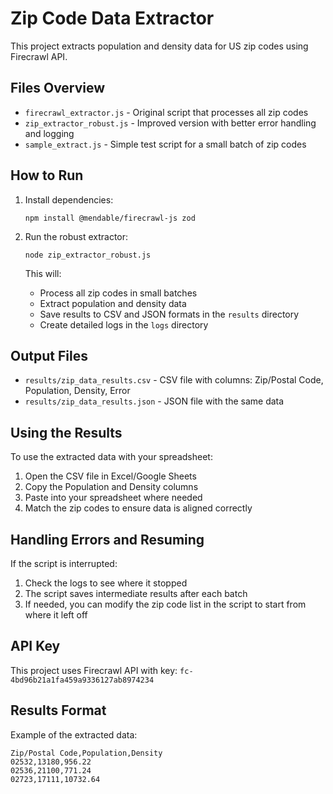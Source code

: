 # Zip Code Data Extractor

This project extracts population and density data for US zip codes using Firecrawl API.

## Files Overview

- `firecrawl_extractor.js` - Original script that processes all zip codes
- `zip_extractor_robust.js` - Improved version with better error handling and logging
- `sample_extract.js` - Simple test script for a small batch of zip codes

## How to Run

1. Install dependencies:
   ```
   npm install @mendable/firecrawl-js zod
   ```

2. Run the robust extractor:
   ```
   node zip_extractor_robust.js
   ```
   
   This will:
   - Process all zip codes in small batches
   - Extract population and density data
   - Save results to CSV and JSON formats in the `results` directory
   - Create detailed logs in the `logs` directory

## Output Files

- `results/zip_data_results.csv` - CSV file with columns: Zip/Postal Code, Population, Density, Error
- `results/zip_data_results.json` - JSON file with the same data

## Using the Results

To use the extracted data with your spreadsheet:
1. Open the CSV file in Excel/Google Sheets
2. Copy the Population and Density columns
3. Paste into your spreadsheet where needed
4. Match the zip codes to ensure data is aligned correctly

## Handling Errors and Resuming

If the script is interrupted:
1. Check the logs to see where it stopped
2. The script saves intermediate results after each batch
3. If needed, you can modify the zip code list in the script to start from where it left off

## API Key

This project uses Firecrawl API with key: `fc-4bd96b21a1fa459a9336127ab8974234`

## Results Format

Example of the extracted data:
```
Zip/Postal Code,Population,Density
02532,13180,956.22
02536,21100,771.24
02723,17111,10732.64
